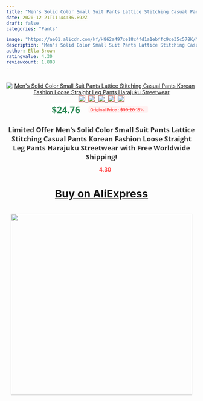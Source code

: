 ```yaml
---
title: "Men's Solid Color Small Suit Pants Lattice Stitching Casual Pants  Korean Fashion Loose Straight Leg Pants Harajuku Streetwear"
date: 2020-12-21T11:44:36.892Z
draft: false
categories: "Pants"

image: "https://ae01.alicdn.com/kf/H862a497ce18c4fd1a1ebffc9ce35c578K/Men-s-Solid-Color-Small-Suit-Pants-Lattice-Stitching-Casual-Pants-Korean-Fashion-Loose-Straight-Leg.jpg"
description: "Men's Solid Color Small Suit Pants Lattice Stitching Casual Pants  Korean Fashion Loose Straight Leg Pants Harajuku Streetwear"
author: Ella Brown
ratingvalue: 4.30
reviewcount: 1.888
---
```

<br>
<div style="text-align: center;">
<a href="https://s.click.aliexpress.com/e/_A5c08l" target="_blank" rel="nofollow noopener noreferrer"><img alt="Men's Solid Color Small Suit Pants Lattice Stitching Casual Pants  Korean Fashion Loose Straight Leg Pants Harajuku Streetwear" class="magnifier-image" src="https://ae01.alicdn.com/kf/H862a497ce18c4fd1a1ebffc9ce35c578K/Men-s-Solid-Color-Small-Suit-Pants-Lattice-Stitching-Casual-Pants-Korean-Fashion-Loose-Straight-Leg.jpg_640x640.jpg">
<br>
<img style="border:1px solid salmon" src="https://ae01.alicdn.com/kf/H862a497ce18c4fd1a1ebffc9ce35c578K/Men-s-Solid-Color-Small-Suit-Pants-Lattice-Stitching-Casual-Pants-Korean-Fashion-Loose-Straight-Leg.jpg_120x120.jpg">&nbsp;&nbsp;<img style="border:1px solid salmon" src="https://ae01.alicdn.com/kf/H0032b81e773e409b988e8bf4bca52fe6c/Men-s-Solid-Color-Small-Suit-Pants-Lattice-Stitching-Casual-Pants-Korean-Fashion-Loose-Straight-Leg.jpg_120x120.jpg">&nbsp;&nbsp;<img style="border:1px solid salmon" src="https://ae01.alicdn.com/kf/H3df1e21824144d8e90f43e299b29d64d6/Men-s-Solid-Color-Small-Suit-Pants-Lattice-Stitching-Casual-Pants-Korean-Fashion-Loose-Straight-Leg.jpg_120x120.jpg">&nbsp;&nbsp;<img style="border:1px solid salmon" src="https://ae01.alicdn.com/kf/H56eeb2f625c2497e91e0ee2d8d7c4930a/Men-s-Solid-Color-Small-Suit-Pants-Lattice-Stitching-Casual-Pants-Korean-Fashion-Loose-Straight-Leg.jpg_120x120.jpg">&nbsp;&nbsp;<img style="border:1px solid salmon" src="https://ae01.alicdn.com/kf/H8c64066bcefa439c85ce5662c6dfc10dY/Men-s-Solid-Color-Small-Suit-Pants-Lattice-Stitching-Casual-Pants-Korean-Fashion-Loose-Straight-Leg.jpg_120x120.jpg"></a></div><br0>
<div style="text-align: center;"><span style="background-color: white; border: 0px; box-sizing: border-box; color: seagreen; display: inline-block; font-family: &quot;open sans&quot; , &quot;arial&quot; , &quot;helvetica&quot; , sans-serif , &quot;heiti&quot;; font-size: 24px; font-stretch: inherit; font-weight: 700; line-height: inherit; margin: 0px 10px 0px 0px; padding: 0px; vertical-align: middle;">$24.76 </span>
<span style="background: rgb(255 , 241 , 241); border-radius: 3px; border: 0px; box-sizing: border-box; color: #ff4747; display: inline-block; font-family: inherit; font-size: 12px; font-stretch: inherit; font-style: inherit; font-variant: inherit; font-weight: 600; line-height: inherit; margin: 0px; padding: 2px 5px; transform: scale(0.9); vertical-align: middle;">Original Price : <b style="text-decoration: line-through;">$30.20 </b> 18%&nbsp;&nbsp;</span></div>
<h1 style="color: #333333; display: inline-block; font-family: &quot;open sans&quot; , &quot;arial&quot; , &quot;helvetica&quot; , sans-serif , &quot;heiti&quot;; font-size: 18px; font-stretch: inherit; font-weight: 700; text-align: center;">Limited Offer Men's Solid Color Small Suit Pants Lattice Stitching Casual Pants  Korean Fashion Loose Straight Leg Pants Harajuku Streetwear with Free Worldwide Shipping!</h1>
<div style="color: #ff4747; text-align: center;">
<img src="https://4.bp.blogspot.com/-M0ZcTcb-5uY/XleCXlxnR4I/AAAAAAAAAEc/OrjgMkXV1oMQFaCRZj5HQwOCBcu3w1FegCPcBGAYYCw/s1600/star.png" style="height: 15px;">&nbsp;<b>4.30</b></div>
<div class="button_cont" align="center"><a class="buynow_a" href="https://s.click.aliexpress.com/e/_A5c08l" target="_blank" rel="nofollow noopener noreferrer"><H1>Buy on AliExpress</H1></a></div><br>
<div class="separator" style="clear: both; text-align: center;">
<img src="https://lh3.googleusercontent.com/-pTy5HemUv9M/XlePHvY0dAI/AAAAAAAAAE4/0nX5iRUoIWY8eMW9Dpxeirr157OZliDIgCLcBGAsYHQ/s1600/badge.gif" width="480">
</div>
